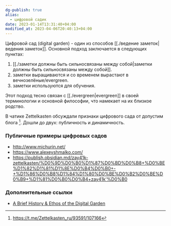 ```yaml
---
dg-publish: true
alias:
  - цифровой садик
date: 2023-01-14T13:31:40+04:00
modified_at: 2023-04-06T20:40:13+04:00
---
```


Цифровой сад (digital garden) - один из способов [[./ведение заметок|ведения заметок]]. Основной подход заключается в следующих пунктах:
1. [[./заметки должны быть сильносвязаны между собой|заметки должны быть сильносвязаны между собой]].
2. заметки выращиваются и со временем вырастают в вечнозелёные/evergreen.
3. заметки используются для обучения.

Этот подход тесно связан с [[./evergreen|evergreen]] в своей терминологии и основной философии, что намекает на их близкое родство.

В чатике Zettelkasten обсуждали признаки цифрового сада от допустим блога [^1]. Дошли до двух: публичность и динамичность.

### Публичные примеры цифровых садов

- http://www.michurin.net/
- https://www.alexeyshmalko.com/
- https://publish.obsidian.md/zay41k-zettelkasten/%D0%9D%D0%B0%D1%87%D0%BD%D0%B8+%D0%BE%D1%82%D1%81%D1%8E%D0%B4%D0%B0+-+%D1%86%D0%B8%D1%84%D1%80%D0%BE%D0%B2%D0%BE%D0%B9+%D1%81%D0%B0%D0%B4+zay41k'%D0%B0

### Дополнительные ссылки

- [A Brief History & Ethos of the Digital Garden](https://maggieappleton.com/garden-history)

[^1]: https://t.me/Zettelkasten_ru/93591/107166
